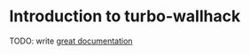 # Introduction to turbo-wallhack

TODO: write [great documentation](http://jacobian.org/writing/what-to-write/)
